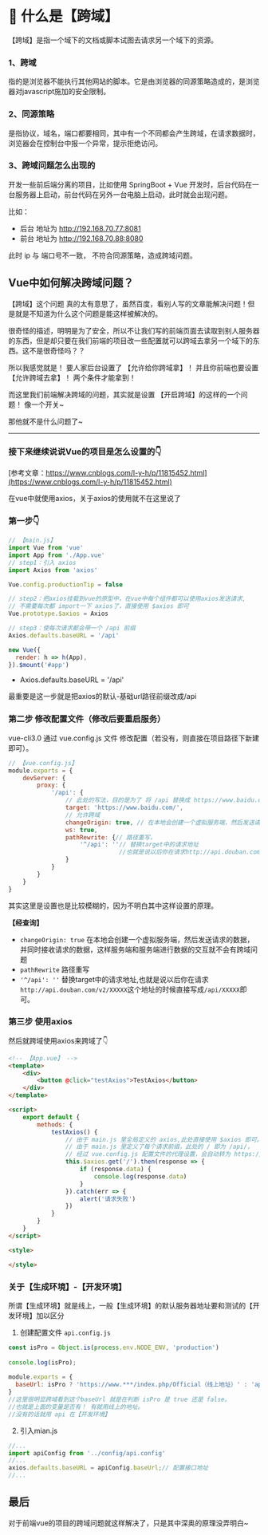 # 🔵 什么是【跨域】

【跨域】是指一个域下的文档或脚本试图去请求另一个域下的资源。
  
### 1、跨域  
指的是浏览器不能执行其他网站的脚本。它是由浏览器的同源策略造成的，是浏览器对javascript施加的安全限制。

### 2、同源策略  
是指协议，域名，端口都要相同，其中有一个不同都会产生跨域，在请求数据时，浏览器会在控制台中报一个异常，提示拒绝访问。

### 3、跨域问题怎么出现的  
开发一些前后端分离的项目，比如使用 SpringBoot + Vue 开发时，后台代码在一台服务器上启动，前台代码在另外一台电脑上启动，此时就会出现问题。

比如：

 - 后台 地址为 http://192.168.70.77:8081  
 - 前台 地址为 http://192.168.70.88:8080  

此时 ip 与 端口号不一致， 不符合同源策略，造成跨域问题。



## Vue中如何解决跨域问题？

【跨域】这个问题 真的太有意思了，虽然百度，看别人写的文章能解决问题！但是就是不知道为什么这个问题是能这样被解决的。

很奇怪的描述，明明是为了安全，所以不让我们写的前端页面去读取到别人服务器的东西，但是却只要在我们前端的项目改一些配置就可以跨域去拿另一个域下的东西。这不是很奇怪吗？？

所以我感觉就是！ 要人家后台设置了 【允许给你跨域拿】！ 并且你前端也要设置 【允许跨域去拿】！ 两个条件才能拿到！

而这里我们前端解决跨域的问题，其实就是设置 【开启跨域】的这样的一个问题！ 像一个开关~

那他就不是什么问题了~

---
### 接下来继续说说Vue的项目是怎么设置的👇

[参考文章：https://www.cnblogs.com/l-y-h/p/11815452.html](https://www.cnblogs.com/l-y-h/p/11815452.html)

在vue中就使用axios，关于axios的使用就不在这里说了

### 第一步👇
```js
// 【main.js】
import Vue from 'vue'
import App from './App.vue'
// step1：引入 axios
import Axios from 'axios'

Vue.config.productionTip = false

// step2：把axios挂载到vue的原型中，在vue中每个组件都可以使用axios发送请求,
// 不需要每次都 import一下 axios了，直接使用 $axios 即可
Vue.prototype.$axios = Axios

// step3：使每次请求都会带一个 /api 前缀 
Axios.defaults.baseURL = '/api' 

new Vue({
  render: h => h(App),
}).$mount('#app')
```
- Axios.defaults.baseURL = '/api'   

最重要是这一步就是把axios的默认-基础url路径前缀改成/api

### 第二步 修改配置文件（修改后要重启服务）
vue-cli3.0 通过 vue.config.js 文件 修改配置（若没有，则直接在项目路径下新建即可）。
```js
// 【vue.config.js】
module.exports = {
    devServer: {
        proxy: {
            '/api': { 
                // 此处的写法，目的是为了 将 /api 替换成 https://www.baidu.com/
                target: 'https://www.baidu.com/',
                // 允许跨域
                changeOrigin: true, // 在本地会创建一个虚拟服务端，然后发送请求的数据，并同时接收请求的数据，这样服务端和服务端进行数据的交互就不会有跨域问题
                ws: true,
                pathRewrite: {// 路径重写，
                    '^/api': ''// 替换target中的请求地址
                               //也就是说以后你在请求http://api.douban.com/v2/XXXXX这个地址的时候直接写成/api/XXXXX即可。
                }
            }
        }
    }
}
```
其实这里是设置也是比较模糊的，因为不明白其中这样设置的原理。

**【经查询】**   
- `changeOrigin: true`  在本地会创建一个虚拟服务端，然后发送请求的数据，并同时接收请求的数据，这样服务端和服务端进行数据的交互就不会有跨域问题
- `pathRewrite`   路径重写 
- `'^/api': ''`   替换target中的请求地址,也就是说以后你在请求`http://api.douban.com/v2/XXXXX`这个地址的时候直接写成`/api/XXXXX`即可。

### 第三步 使用axios
然后就跨域使用axios来跨域了👇
```html
<!-- 【App.vue】 -->
<template>
    <div>
        <button @click="testAxios">TestAxios</button>
    </div>
</template>

<script>
    export default {
        methods: {
            testAxios() {
                // 由于 main.js 里全局定义的 axios,此处直接使用 $axios 即可。
                // 由于 main.js 里定义了每个请求前缀，此处的 / 即为 /api/， 
                // 经过 vue.config.js 配置文件的代理设置，会自动转为 https://www.baidu.com/，从而解决跨域问题
                this.$axios.get('/').then(response => {
                    if (response.data) {
                        console.log(response.data)
                    }
                }).catch(err => {
                    alert('请求失败')
                })
            }
        }
    }
</script>

<style>

</style>
```

### 关于【生成环境】-【开发环境】
所谓【生成环境】就是线上，一般【生成环境】的默认服务器地址要和测试的【开发环境】加以区分

1. 创建配置文件 `api.config.js`
```js
const isPro = Object.is(process.env.NODE_ENV, 'production')
 
console.log(isPro);
 
module.exports = {
  baseUrl: isPro ? 'https://www.***/index.php/Official（线上地址）' : 'api/'
}
//这里很明显跨域看到这个baseUrl 就是在判断 isPro 是 true 还是 false。
//也就是上面的变量是否有！ 有就用线上的地址。 
//没有的话就用 api 在【开发环境】
```

2. 引入mian.js
```js
//...
import apiConfig from '../config/api.config'
//...
axios.defaults.baseURL = apiConfig.baseUrl;// 配置接口地址
//...
```

## 最后
对于前端vue的项目的跨域问题就这样解决了，只是其中深奥的原理没弄明白~